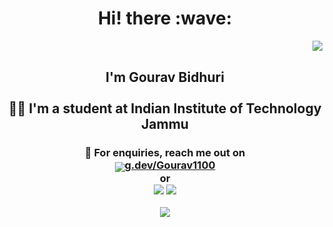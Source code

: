 <h1 align='center'> Hi! there :wave: </h1>
<img align="right" src="https://komarev.com/ghpvc/?username=gourav1100&color=blue" />
<br />
<h2>
  <p align='center'>
    I'm Gourav Bidhuri 
    <br>
    <br>
    👨‍🎓 I'm a student at Indian Institute of Technology Jammu
  </p>
</h2>
<h3>  
  <p align='center'> 🤔 For enquiries, reach me out on
    <br />
    <a href="https://g.dev/Gourav1100"><sub><img src="https://img.icons8.com/color/50/000000/developer--v2.png"/></sub>g.dev/Gourav1100</a> 
    <br /> or
    <br />
      <a href="https:/https://twitter.com/GouravBidhuri1"><img src="https://img.icons8.com/color/50/000000/twitter--v2.png"/></a>
      <a href="https://www.linkedin.com/in/gourav-bidhuri-643229214/"><img src="https://img.icons8.com/fluency/50/000000/linkedin.png"/></a>
  </p>
</h3>
<p align="center">
  <img src="https://github-readme-stats.vercel.app/api?username=Gourav1100&theme=graywhite&show_icons=true"/>
 </p>
